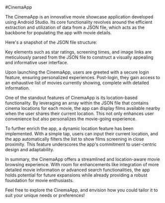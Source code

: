 #CinemaApp

The CinemaApp is an innovative movie showcase application developed using Android Studio. Its core functionality revolves around the efficient extraction and utilization of data from a JSON file, which acts as the backbone for populating the app with movie details.

Here's a snapshot of the JSON file structure:



Key elements such as star ratings, screening times, and image links are meticulously parsed from the JSON file to construct a visually appealing and informative user interface.

Upon launching the CinemaApp, users are greeted with a secure login feature, ensuring personalized experiences. Post-login, they gain access to an exhaustive list of movies currently showing, complete with detailed information.

One of the standout features of CinemaApp is its location-based functionality. By leveraging an array within the JSON file that contains cinema locations for each movie, the app can display films available nearby when the user shares their current location. This not only enhances user convenience but also personalizes the movie-going experience.

To further enrich the app, a dynamic location feature has been implemented. With a simple tap, users can input their current location, and the app automatically filters the list to show films screening in close proximity. This feature underscores the app's commitment to user-centric design and adaptability.

In summary, the CinemaApp offers a streamlined and location-aware movie browsing experience. With room for enhancements like integration of more detailed movie information or advanced search functionalities, the app holds potential for future expansions while already providing a robust foundation for movie enthusiasts.

Feel free to explore the CinemaApp, and envision how you could tailor it to suit your unique needs or preferences!
